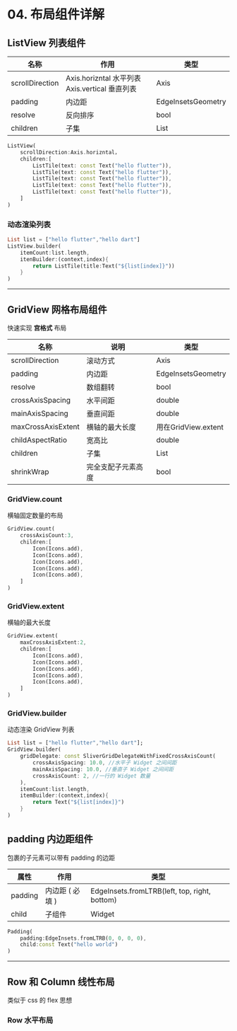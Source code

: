# 04. 布局组件详解

## ListView 列表组件

| 名称            | 作用                                            | 类型               |
| --------------- | ----------------------------------------------- | ------------------ |
| scrollDirection | Axis.horizntal 水平列表  Axis.vertical 垂直列表 | Axis               |
| padding         | 内边距                                          | EdgeInsetsGeometry |
| resolve         | 反向排序                                        | bool               |
| children        | 子集                                            | List               |

```dart
ListView(
    scrollDirection:Axis.horizntal，
	children:[
        ListTile(text: const Text("hello flutter")),
        ListTile(text: const Text("hello flutter")),
        ListTile(text: const Text("hello flutter")),
        ListTile(text: const Text("hello flutter")),
        ListTile(text: const Text("hello flutter")),
    ]
)
```

### 动态渲染列表

```dart
List list = ["hello flutter","hello dart"]
ListView.builder(
	itemCount:list.length,
    itenBuilder:(context,index){
        return ListTile(title:Text("${list[index]}"))
    }
)
```

---

## GridView 网格布局组件

快速实现 **宫格式** 布局

| 名称               | 说明               | 类型                |
| ------------------ | ------------------ | ------------------- |
| scrollDirection    | 滚动方式           | Axis                |
| padding            | 内边距             | EdgeInsetsGeometry  |
| resolve            | 数组翻转           | bool                |
| crossAxisSpacing   | 水平间距           | double              |
| mainAxisSpacing    | 垂直间距           | double              |
| maxCrossAxisExtent | 横轴的最大长度     | 用在GridView.extent |
| childAspectRatio   | 宽高比             | double              |
| children           | 子集               | List                |
| shrinkWrap         | 完全支配子元素高度 | bool                |

### GridView.count 

横轴固定数量的布局 

```dart
GridView.count(
	crossAxisCount:3,
   	children:[
        Icon(Icons.add),
        Icon(Icons.add),
        Icon(Icons.add),
        Icon(Icons.add),
        Icon(Icons.add),
    ]
)
```

### GridView.extent

横轴的最大长度

```dart
GridView.extent(
	maxCrossAxisExtent:2,
    children:[
        Icon(Icons.add),
        Icon(Icons.add),
        Icon(Icons.add),
        Icon(Icons.add),
        Icon(Icons.add),
    ]
)
```

### GridView.builder

动态渲染 GridView 列表

```dart
List list = ["hello flutter","hello dart"];
GridView.builder(
	gridDelegate: const SliverGridDelegateWithFixedCrossAxisCount(
    	crossAxisSpacing: 10.0, //水平子 Widget 之间间距
    	mainAxisSpacing: 10.0, //垂直子 Widget 之间间距
    	crossAxisCount: 2, //一行的 Widget 数量
    ),
    itemCount:list.length,
    itemBuilder:(context,index){
        return Text("${list[index]}")
    }
)
```

## padding 内边距组件

包裹的子元素可以带有 padding 的边距

| 属性    | 作用            | 类型                                          |
| ------- | --------------- | --------------------------------------------- |
| padding | 内边距 ( 必填 ) | EdgeInsets.fromLTRB(left, top, right, bottom) |
| child   | 子组件          | Widget                                        |

```dart
Padding(
	padding:EdgeInsets.fromLTRB(0, 0, 0, 0),
    child:const Text("hello world")
)
```

---

## Row 和 Column 线性布局

类似于 css 的 flex 思想

### Row 水平布局

